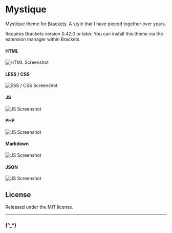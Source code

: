 # Mystique

Mystique theme for [Brackets](https://github.com/adobe/brackets). A style that I have pieced together over years.

Requires Brackets version 0.42.0 or later. You can install this theme via the extension manager within Brackets.

#### HTML

![HTML Screenshot](https://bytebucket.org/web2nr/brackets-mystique-theme/raw/e6758ea13ebbbf6ad63de4a0657440536468b8c5/screenshots/html.png)

#### LESS / CSS

![ESS / CSS Screenshot](https://bytebucket.org/web2nr/brackets-mystique-theme/raw/e6758ea13ebbbf6ad63de4a0657440536468b8c5/screenshots/less.png)

#### JS

![JS Screenshot](https://bytebucket.org/web2nr/brackets-mystique-theme/raw/e6758ea13ebbbf6ad63de4a0657440536468b8c5/screenshots/js.png)

#### PHP

![JS Screenshot](https://bytebucket.org/web2nr/brackets-mystique-theme/raw/e6758ea13ebbbf6ad63de4a0657440536468b8c5/screenshots/php.png)

#### Markdown

![JS Screenshot](https://bytebucket.org/web2nr/brackets-mystique-theme/raw/e6758ea13ebbbf6ad63de4a0657440536468b8c5/screenshots/md.png)

#### JSON

![JS Screenshot](https://bytebucket.org/web2nr/brackets-mystique-theme/raw/e6758ea13ebbbf6ad63de4a0657440536468b8c5/screenshots/json.png)

## License

Released under the MIT license.

------------------------------------------------------------

### (^_^)